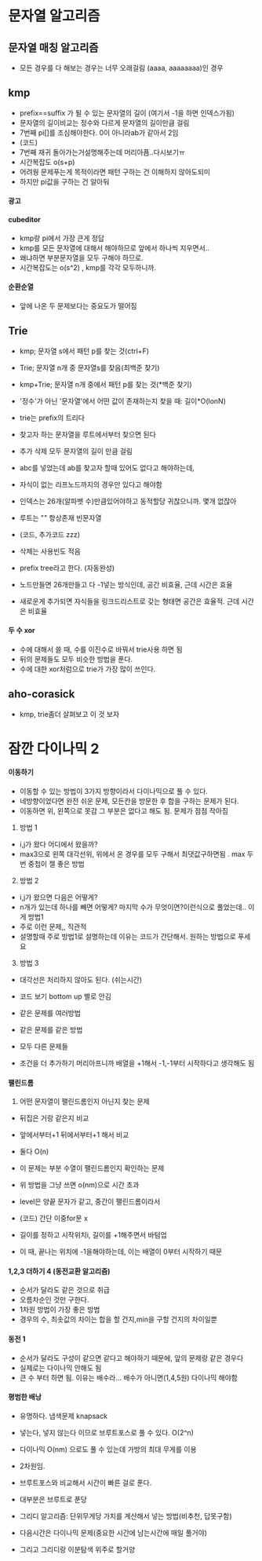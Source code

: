 # 문자열 알고리즘
## 문자열 매칭 알고리즘
- 모든 경우를 다 해보는 경우는 너무 오래걸림 (aaaa, aaaaaaaa)인 경우
## kmp
- prefix==suffix 가 될 수 있는 문자열의 길이 (여기서 -1을 하면 인덱스가됨)
- 문자열의 길이비교는 정수와 다르게 문자열의 길이만큼 걸림
- 7번째  pi[]를 조심해야한다. 0이 아니라ab가 같아서 2임
- (코드)
- 7번째 재귀 돌아가는거설명해주는데 머리아픔..다시보기ㅠ
- 시간복잡도 o(s+p)
- 어려웡 문제푸는게 목적이라면 패턴 구하는 건 이해하지 않아도되미
- 하지만 pi값을 구하는 건 알아둬
#### 광고
#### cubeditor
- kmp랑 pi에서 가장 큰게 정답
- kmp를 모든 문자열에 대해서 해야하므로 앞에서 하나씩 지우면서..
- 왜냐하면 부분문자열을 모두 구해야 하므로.
- 시간복잡도는 o(s^2) , kmp를 각각 모두하니까. 
#### 순환순열
- 앞에 나온 두 문제보다는 중요도가 떨어짐
## Trie
- kmp; 문자열 s에서 패턴 p를 찾는 것(ctrl+F)
- Trie; 문자열 n개 중 문자열s를 찾음(최백준 찾기)
- kmp+Trie; 문자열 n개 중에서 패턴 p를 찾는 것(*백준 찾기)

- '정수'가 아닌 '문자열'에서 어떤 값이 존재하는지 찾을 때: 길이*O(lonN)
- trie는 prefix의 트리다 
- 찾고자 하는 문자열을 루트에서부터 찾으면 된다
- 추가 삭제 모두 문자열의 길이 만큼 걸림
- abc를 넣었는데 ab를 찾고자 할때 있어도 없다고 해야하는데,
- 자식이 없는 리프노드까지의 경우만 있다고 해야함
- 인덱스는 26개(알파벳 수)만큼있어야하고 동적할당 귀찮으니까. 몇개 없잖아
- 루트는 "" 항상존재 빈문자열
- (코드, 추가코드 zzz)
- 삭제는 사용빈도 적음
- prefix tree라고 한다. (자동완성)
- 노드만들면 26개만들고 다 -1넣는 방식인데, 공간 비효율, 근데 시간은 효율
- 새로운게 추가되면 자식들을 링크드리스트로 갖는 형태면 공간은 효율적. 근데 시간은 비효율
#### 두 수 xor
- 수에 대해서 쓸 때, 수를 이진수로 바꿔서 trie사용 하면 됨
- 뒤의 문제들도 모두 비슷한 방법을 푼다. 
- 수에 대한 xor처럼으로 trie가 가장 많이 쓰인다.
## aho-corasick
- kmp, trie좀더 살펴보고 이 것 보자
# 잠깐 다이나믹 2
#### 이동하기
- 이동할 수 있는 방법이 3가지 방향이라서 다이나믹으로 풀 수 있다.
- 네방향이었다면 완전 쉬운 문제, 모든칸을 방문한 후 합을 구하는 문제가 된다.
- 이동하면 위, 왼쪽으로 못감 그 부분은 없다고 해도 됨. 문제가 점점 작아짐
1. 방법 1
- i,j가 왔다 어디에서 왔을까?
- max3으로 왼쪽 대각선위, 위에서 온 경우를 모두 구해서 최댓값구하면됨 . max 두번 중첩이 젤 좋은 방법
2. 방법 2
- i,j가 왔으면 다음은 어떻게?
- n개가 있는데 하나를 빼면 어떻게? 마지막 수가 무엇이면?이런식으로 풀었는데.. 이게 방법1
- 주로 이런 문제,, 직관적
- 설명할때 주로 방법1로 설명하는데 이유는 코드가 간단해서. 원하는 방법으로 푸세요
3. 방법 3
- 대각선은 처리하지 않아도 된다. 
(쉬는시간)
- 코드 보기 bottom up 별로 안김
- 같은 문제를 여러방법
- 같은 문제를 같은 방법
- 모두 다른 문제들

- 조건을 더 추가하기 머리아프니까 배열을 +1해서 -1,-1부터 시작하다고 생각해도 됨
#### 팰린드롬
1. 어떤 문자열이 팰린드롬인지 아닌지 찾는 문제
- 뒤집은 거랑 같은지 비교
- 앞에서부터+1 뒤에서부터+1 해서 비교
- 둘다 O(n)

- 이 문제는 부분 수열이 팰린드롬인지 확인하는 문제
- 위 방법을 그냥 쓰면 o(nm)으로 시간 초과
- level은 양끝 문자가 같고, 중간이 팰린드롬이라서
- (코드) 간단 이중for문 x
- 길이를 정하고 시작위치i, 길이를 +1해주면서 바텀업 
- 이 때, 끝나는 위치에 -1을해야하는데, 이는 배열이 0부터 시작하기 때문
#### 1,2,3 더하기 4 (동전교환 알고리즘)
- 순서가 달라도 같은 것으로 취급
- 오름차순인 것만 구한다.
- 1차원 방법이 가장 좋은 방법
- 경우의 수, 최솟값의 차이는 합을 할 건지,min을 구할 건지의 차이일뿐
#### 동전 1
- 순서가 달라도 구성이 같으면 같다고 해야하기 때문에, 앞의 문제랑 같은 경우다
- 실제로는 다이나믹 안해도 됨
- 큰 수 부터 하면 됨. 이유는 배수라... 배수가 아니면(1,4,5원) 다이나믹 해야함
#### 평범한 배낭
- 유명하다. 냅색문제 knapsack
- 넣는다, 넣지 않는다 이므로 브루트포스로 풀 수 있다. O(2^n)
- 다이나믹 O(nm) 으로도 풀 수 있는데 가방의 최대 무게를 이용
- 2차원임. 
- 브루트포스와 비교해서 시간이 빠른 걸로 푼다.
- 대부분은 브루트로 푼당
- 그리디 알고리즘: 단위무게당 가치를 계산해서 넣는 방법(비추천, 답못구함)

- 다음시간은 다이나믹 문제(중요한 시간에 남는시간에 매일 풀거야)
- 그리고 그리디랑 이분탐색 위주로 할거양



